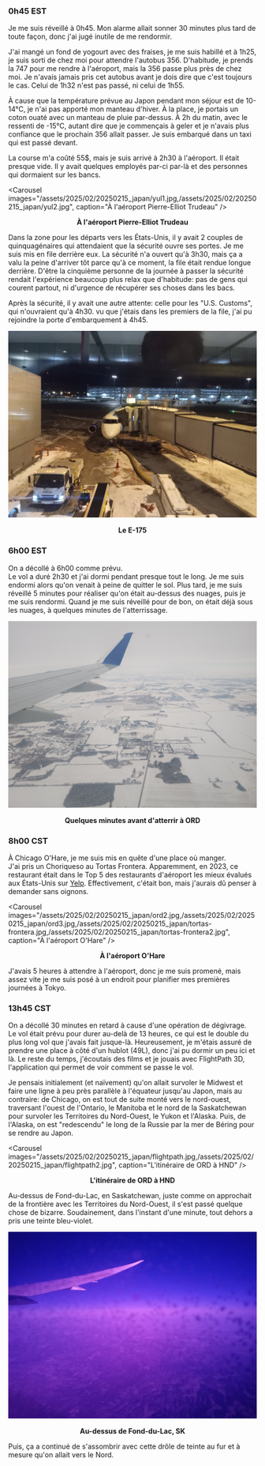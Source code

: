 ### 0h45 EST
Je me suis réveillé à 0h45. Mon alarme allait sonner 30 minutes plus tard de toute façon, donc j'ai jugé inutile de me rendormir.

J'ai mangé un fond de yogourt avec des fraises, je me suis habillé et à 1h25, je suis sorti de chez moi pour attendre l'autobus 356. D'habitude, je prends la 747 pour me rendre à l'aéroport, mais la 356 passe plus près de chez moi. Je n'avais jamais pris cet autobus avant je dois dire que c'est toujours le cas. Celui de 1h32 n'est pas passé, ni celui de 1h55.

À cause que la température prévue au Japon pendant mon séjour est de 10-14°C, je n'ai pas apporté mon manteau d'hiver. À la place, je portais un coton ouaté avec un manteau de pluie par-dessus. À 2h du matin, avec le ressenti de -15°C, autant dire que je commençais à geler et je n'avais plus confiance que le prochain 356 allait passer. Je suis embarqué dans un taxi qui est passé devant.

La course m'a coûté 55$, mais je suis arrivé à 2h30 à l'aéroport. Il était presque vide. Il y avait quelques employés par-ci par-là et des personnes qui dormaient sur les bancs.

<Carousel
    images="/assets/2025/02/20250215_japan/yul1.jpg,/assets/2025/02/20250215_japan/yul2.jpg",
    caption="À l'aéroport Pierre-Elliot Trudeau"
/>
<p align="center"><b>À l'aéroport Pierre-Elliot Trudeau</b></p>

Dans la zone pour les départs vers les États-Unis, il y avait 2 couples de quinquagénaires qui attendaient que la sécurité ouvre ses portes. Je me suis mis en file derrière eux. La sécurité n'a ouvert qu'à 3h30, mais ça a valu la peine d'arriver tôt parce qu'à ce moment, la file était rendue longue derrière. D'être la cinquième personne de la journée à passer la sécurité rendait l'expérience beaucoup plus relax que d'habitude: pas de gens qui courent partout, ni d'urgence de récupérer ses choses dans les bacs.

Après la sécurité, il y avait une autre attente: celle pour les "U.S. Customs", qui n'ouvraient qu'à 4h30. vu que j'étais dans les premiers de la file, j'ai pu rejoindre la porte d'embarquement à 4h45.

![Le E-175](/assets/2025/02/20250215_japan/e175.jpg)
<p align="center"><b>Le E-175</b></p>

### 6h00 EST
On a décollé à 6h00 comme prévu.  
Le vol a duré 2h30 et j'ai dormi pendant presque tout le long. Je me suis endormi alors qu'on venait à peine de quitter le sol. Plus tard, je me suis réveillé 5 minutes pour réaliser qu'on était au-dessus des nuages, puis je me suis rendormi. Quand je me suis réveillé pour de bon, on était déjà sous les nuages, à quelques minutes de l'atterrissage.

![Quelques minutes avant d'atterrir à ORD](/assets/2025/02/20250215_japan/ord1.jpg)
<p align="center"><b>Quelques minutes avant d'atterrir à ORD</b></p>

### 8h00 CST
À Chicago O'Hare, je me suis mis en quête d'une place où manger.  
J'ai pris un Choriqueso au Tortas Frontera. Apparemment, en 2023, ce restaurant était dans le Top 5 des restaurants d'aéroport les mieux évalués aux États-Unis sur [Yelp](https://blog.yelp.com/community/best-airport-food-on-the-heels-of-holiday-travel/). Effectivement, c'était bon, mais j'aurais dû penser à demander sans oignons.

<Carousel
    images="/assets/2025/02/20250215_japan/ord2.jpg,/assets/2025/02/20250215_japan/ord3.jpg,/assets/2025/02/20250215_japan/tortas-frontera.jpg,/assets/2025/02/20250215_japan/tortas-frontera2.jpg",
    caption="À l'aéroport O'Hare"
/>
<p align="center"><b>À l'aéroport O'Hare</b></p>

J'avais 5 heures à attendre à l'aéroport, donc je me suis promené, mais assez vite je me suis posé à un endroit pour planifier mes premières journées à Tokyo.

### 13h45 CST
On a décollé 30 minutes en retard à cause d'une opération de dégivrage.  
Le vol était prévu pour durer au-delà de 13 heures, ce qui est le double du plus long vol que j'avais fait jusque-là. Heureusement, je m'étais assuré de prendre une place à côté d'un hublot (49L), donc j'ai pu dormir un peu ici et là. Le reste du temps, j'écoutais des films et je jouais avec FlightPath 3D, l'application qui permet de voir comment se passe le vol.

Je pensais initialement (et naïvement) qu'on allait survoler le Midwest et faire une ligne à peu près parallèle à l'équateur jusqu'au Japon, mais au contraire: de Chicago, on est tout de suite monté vers le nord-ouest, traversant l'ouest de l'Ontario, le Manitoba et le nord de la Saskatchewan pour survoler les Territoires du Nord-Ouest, le Yukon et l'Alaska. Puis, de l'Alaska, on est "redescendu" le long de la Russie par la mer de Béring pour se rendre au Japon.

<Carousel
    images="/assets/2025/02/20250215_japan/flightpath.jpg,/assets/2025/02/20250215_japan/flightpath2.jpg",
    caption="L'itinéraire de ORD à HND"
/>
<p align="center"><b>L'itinéraire de ORD à HND</b></p>

Au-dessus de Fond-du-Lac, en Saskatchewan, juste comme on approchait de la frontière avec les Territoires du Nord-Ouest, il s'est passé quelque chose de bizarre. Soudainement, dans l'instant d'une minute, tout dehors a pris une teinte bleu-violet.

![Au-dessus de Fond-du-Lac, SK](/assets/2025/02/20250215_japan/north.jpg)
<p align="center"><b>Au-dessus de Fond-du-Lac, SK</b></p>

Puis, ça a continué de s'assombrir avec cette drôle de teinte au fur et à mesure qu'on allait vers le Nord.
